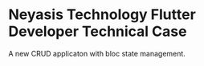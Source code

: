 # Neyasis Technology Flutter Developer Technical Case

A new CRUD applicaton with bloc state management.

